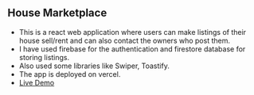
## House Marketplace

  - This is a react web application where users can make listings of their house sell/rent and can also contact the owners who post them.
  - I have used firebase for the authentication and firestore database for storing listings.
  - Also used some libraries like Swiper, Toastify.
  - The app is deployed on vercel. 
  - [Live Demo](https://house-marketplace-app-tan.vercel.app/)
    
